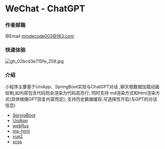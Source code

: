 # WeChat - ChatGPT
### 作者邮箱
@Email mindecode003@163.com
### 快速体验
![gh_02bcd3e715fe_258.jpg](https://user-images.githubusercontent.com/87460202/218847322-c7489bd9-c701-4c42-86b0-d6a1b49c9f0f.jpg)
### 介绍 
小程序主要基于UniApp、SpringBoot实现与ChatGPT对话 ,聊天框数据加载动画绘制,如内容包含代码则会渲染为代码高亮行; 同时支持 md渲染方式和html渲染方式(具体根据GPT回复内容而定); 支持历史数据缓存,可选择性开启(与GPT的对话信息)
* [SpringBoot](https://spring.io/guides/gs/rest-service/)
* [UniApp](https://spring.io/guides/gs/rest-service/)
* [webflux](https://spring.io/guides/gs/rest-service/)
* [mp-html](https://spring.io/guides/gs/rest-service/)
* [vue2](https://spring.io/guides/gs/rest-service/)
* [scss](https://spring.io/guides/gs/rest-service/)
